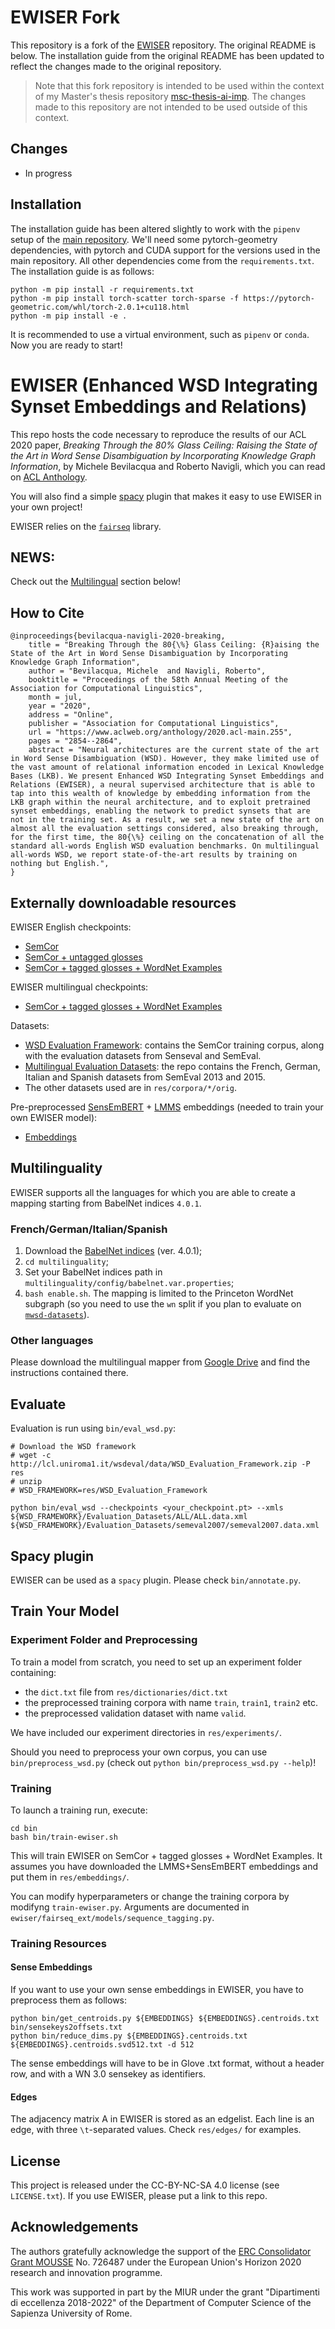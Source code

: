 # EWISER Fork
This repository is a fork of the [EWISER](https://github.com/SapienzaNLP/ewiser) repository. The original README is below. The installation guide from the original README has been updated to reflect the changes made to the original repository.

> Note that this fork repository is intended to be used within the context of my Master's thesis repository [msc-thesis-ai-imp](https://github.com/jesper-sk/msc-thesis-ai-imp). The changes made to this repository are not intended to be used outside of this context.

## Changes
- In progress

## Installation
The installation guide has been altered slightly to work with the `pipenv` setup of the [main repository](https://github.com/jesper-sk/msc-thesis-ai-imp). We'll need some pytorch-geometry dependencies, with pytorch and CUDA support for the versions used in the main repository. All other dependencies come from the `requirements.txt`. The installation guide is as follows:
```
python -m pip install -r requirements.txt
python -m pip install torch-scatter torch-sparse -f https://pytorch-geometric.com/whl/torch-2.0.1+cu118.html
python -m pip install -e .
```
It is recommended to use a virtual environment, such as `pipenv` or `conda`.
Now you are ready to start!

# EWISER (Enhanced WSD Integrating Synset Embeddings and Relations)
This repo hosts the code necessary to reproduce the results of our ACL 2020 paper, *Breaking Through the 80% Glass Ceiling: Raising the State of the Art in Word Sense Disambiguation by Incorporating Knowledge Graph Information*, by Michele Bevilacqua and Roberto Navigli, which you can read on [ACL Anthology](https://www.aclweb.org/anthology/2020.acl-main.255/).

You will also find a simple [spacy](https://spacy.io/) plugin that makes it easy to use EWISER in your own project!

EWISER relies on the [`fairseq`](https://github.com/pytorch/fairseq) library.

## NEWS:
Check out the [Multilingual](#Multilingual) section below!

## How to Cite
```
@inproceedings{bevilacqua-navigli-2020-breaking,
    title = "Breaking Through the 80{\%} Glass Ceiling: {R}aising the State of the Art in Word Sense Disambiguation by Incorporating Knowledge Graph Information",
    author = "Bevilacqua, Michele  and Navigli, Roberto",
    booktitle = "Proceedings of the 58th Annual Meeting of the Association for Computational Linguistics",
    month = jul,
    year = "2020",
    address = "Online",
    publisher = "Association for Computational Linguistics",
    url = "https://www.aclweb.org/anthology/2020.acl-main.255",
    pages = "2854--2864",
    abstract = "Neural architectures are the current state of the art in Word Sense Disambiguation (WSD). However, they make limited use of the vast amount of relational information encoded in Lexical Knowledge Bases (LKB). We present Enhanced WSD Integrating Synset Embeddings and Relations (EWISER), a neural supervised architecture that is able to tap into this wealth of knowledge by embedding information from the LKB graph within the neural architecture, and to exploit pretrained synset embeddings, enabling the network to predict synsets that are not in the training set. As a result, we set a new state of the art on almost all the evaluation settings considered, also breaking through, for the first time, the 80{\%} ceiling on the concatenation of all the standard all-words English WSD evaluation benchmarks. On multilingual all-words WSD, we report state-of-the-art results by training on nothing but English.",
}
```

## Externally downloadable resources

EWISER English checkpoints:
* [SemCor](https://drive.google.com/file/d/1TIwCn-0NA3yUXG5FOkPgFcoP3aHJmiSZ/view?usp=sharing)
* [SemCor + untagged glosses](https://drive.google.com/file/d/1tW4PjTgdRbVvq9CGq-0ePCsgtkXnEGsN/view?usp=sharing)
* [SemCor + tagged glosses + WordNet Examples](https://drive.google.com/file/d/11RyHBu4PwS3U2wOk-Le9Ziu8R3Hc0NXV/view?usp=sharing)

EWISER multilingual checkpoints:
* [SemCor + tagged glosses + WordNet Examples](https://drive.google.com/file/d/1uYYs3izocOWx6q0yGfVku5oWNUF2-BM7/view?usp=sharing)

Datasets:
* [WSD Evaluation Framework](http://lcl.uniroma1.it/wsdeval): contains the SemCor training corpus, along with the evaluation datasets from Senseval and SemEval.
* [Multilingual Evaluation Datasets](https://github.com/SapienzaNLP/mwsd-datasets): the repo contains the French, German, Italian and Spanish datasets from SemEval 2013 and 2015. 
* The other datasets used are in `res/corpora/*/orig`.

Pre-preprocessed [SensEmBERT](http://sensembert.org/) + [LMMS](https://github.com/danlou/LMMS) embeddings (needed to train your own EWISER model):
* [Embeddings](https://drive.google.com/file/d/11v4FUMyHdpFBrkRJt8cGyy6xkM9a_Emp/view?usp=sharing)

## Multilinguality
EWISER supports all the languages for which you are able to create a mapping starting from BabelNet indices `4.0.1`.
### French/German/Italian/Spanish
1. Download the [BabelNet indices](http://nlp.uniroma1.it/resources/) (ver. 4.0.1);
2. `cd multilinguality`;
3. Set your BabelNet indices path in `multilinguality/config/babelnet.var.properties`;
4. `bash enable.sh`.
The mapping is limited to the Princeton WordNet subgraph (so you need to use the `wn` split if you plan to evaluate on [`mwsd-datasets`](https://github.com/SapienzaNLP/mwsd-datasets)).
### Other languages
Please download the multilingual mapper from [Google Drive](https://drive.google.com/file/d/1vkHLGGRbEXkmOd5QLTodDmUegipDcJyP/view?usp=sharing) and find the instructions contained there.

## Evaluate
Evaluation is run using `bin/eval_wsd.py`: 
```
# Download the WSD framework
# wget -c http://lcl.uniroma1.it/wsdeval/data/WSD_Evaluation_Framework.zip -P res
# unzip
# WSD_FRAMEWORK=res/WSD_Evaluation_Framework

python bin/eval_wsd --checkpoints <your_checkpoint.pt> --xmls ${WSD_FRAMEWORK}/Evaluation_Datasets/ALL/ALL.data.xml ${WSD_FRAMEWORK}/Evaluation_Datasets/semeval2007/semeval2007.data.xml
```

## Spacy plugin
EWISER can be used as a `spacy` plugin. Please check `bin/annotate.py`.

## Train Your Model

### Experiment Folder and Preprocessing
To train a model from scratch, you need to set up an experiment folder containing:
* the `dict.txt` file from `res/dictionaries/dict.txt`
* the preprocessed training corpora with name `train`, `train1`, `train2` etc.
* the preprocessed validation dataset with name `valid`.

We have included our experiment directories in `res/experiments/`.

Should you need to preprocess your own corpus, you can use `bin/preprocess_wsd.py` (check out `python bin/preprocess_wsd.py --help`)!

### Training
To launch a training run, execute: 
```
cd bin
bash bin/train-ewiser.sh
```

This will train EWISER on SemCor + tagged glosses + WordNet Examples. It assumes you have downloaded the LMMS+SensEmBERT embeddings and put them in `res/embeddings/`.

You can modify hyperparameters or change the training corpora by modifyng `train-ewiser.py`. Arguments are documented in `ewiser/fairseq_ext/models/sequence_tagging.py`.

### Training Resources
#### Sense Embeddings
If you want to use your own sense embeddings in EWISER, you have to preprocess them as follows:
```shell script
python bin/get_centroids.py ${EMBEDDINGS} ${EMBEDDINGS}.centroids.txt bin/sensekeys2offsets.txt
python bin/reduce_dims.py ${EMBEDDINGS}.centroids.txt ${EMBEDDINGS}.centroids.svd512.txt -d 512
```
The sense embeddings will have to be in Glove .txt format, without a header row, and with a WN 3.0 sensekey as identifiers.

#### Edges
The adjacency matrix A in EWISER is stored as an edgelist. Each line is an edge, with three `\t`-separated values. Check `res/edges/` for examples.

## License
This project is released under the CC-BY-NC-SA 4.0 license (see `LICENSE.txt`). If you use EWISER, please put a link to this repo.

## Acknowledgements
The authors gratefully acknowledge the support of the <a href="http://mousse-project.org">ERC Consolidator Grant MOUSSE</a> No. 726487 under the European
Union's Horizon 2020 research and innovation programme.

This work was supported in part by the MIUR under the grant "Dipartimenti di eccellenza 2018-2022" of the Department of Computer Science of the Sapienza University of Rome.
